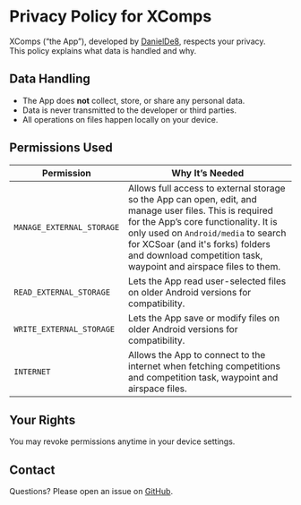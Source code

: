 # Privacy Policy for XComps

XComps (“the App”), developed by [DanielDe8](https://github.com/danielde8), respects your privacy.  
This policy explains what data is handled and why.


## Data Handling
- The App does **not** collect, store, or share any personal data.  
- Data is never transmitted to the developer or third parties.  
- All operations on files happen locally on your device.  

## Permissions Used

| Permission                  | Why It’s Needed                                                                 |
|-----------------------------|---------------------------------------------------------------------------------|
| `MANAGE_EXTERNAL_STORAGE`   | Allows full access to external storage so the App can open, edit, and manage user files. This is required for the App’s core functionality. It is only used on `Android/media` to search for XCSoar (and it's forks) folders and download competition task, waypoint and airspace files to them. |
| `READ_EXTERNAL_STORAGE`     | Lets the App read user-selected files on older Android versions for compatibility. |
| `WRITE_EXTERNAL_STORAGE`    | Lets the App save or modify files on older Android versions for compatibility.   |
| `INTERNET`                  | Allows the App to connect to the internet when fetching competitions and competition task, waypoint and airspace files. |

## Your Rights
You may revoke permissions anytime in your device settings.

## Contact
Questions? Please open an issue on [GitHub](https://github.com/danielde8/xcomps).